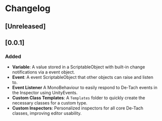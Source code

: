 
# Changelog


## [Unreleased]

  
  

## [0.0.1]

### Added

- **Variable**: A value stored in a ScriptableObject with built-in change notifications via a event object.
- **Event**: A event ScriptableObject that other objects can raise and listen to.
- **Event Listener** A MonoBehaviour to easily respond to De-Tach events in the Inspector using UnityEvents.
- **Custom Class Templates**: A `Templates` folder to quickly create the necessary classes for a custom type.
- **Custom Inspectors**: Personalized inspectors for all core De-Tach classes, improving editor usability.